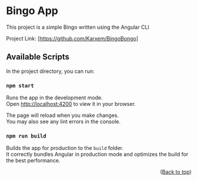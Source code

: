 # Bingo App

This project is a simple Bingo written using the Angular CLI

Project Link: [https://github.com/Karxem/BingoBongo]

## Available Scripts

In the project directory, you can run:

### `npm start`

Runs the app in the development mode.\
Open [http://localhost:4200](http://localhost:4200) to view it in your browser.

The page will reload when you make changes.\
You may also see any lint errors in the console.

### `npm run build`

Builds the app for production to the `build` folder.\
It correctly bundles Angular in production mode and optimizes the build for the best performance.

<p align="right">(<a href="#top">Back to top</a>)</p>
